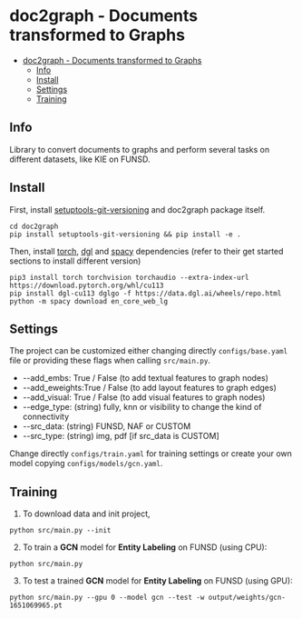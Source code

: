 # doc2graph - Documents transformed to Graphs

- [doc2graph - Documents transformed to Graphs](#doc2graph---documents-transformed-to-graphs)
  - [Info](#info)
  - [Install](#install)
  - [Settings](#settings)
  - [Training](#training)

## Info
Library to convert documents to graphs and perform several tasks on different datasets, like KIE on FUNSD.

## Install
First, install [setuptools-git-versioning](https://pypi.org/project/setuptools-git-versioning/) and doc2graph package itself.
```
cd doc2graph
pip install setuptools-git-versioning && pip install -e .
```
Then, install [torch](https://pytorch.org/get-started/locally/), [dgl](https://www.dgl.ai/pages/start.html) and [spacy](https://spacy.io/usage/models#quickstart) dependencies (refer to their get started sections to install different version)
```
pip3 install torch torchvision torchaudio --extra-index-url https://download.pytorch.org/whl/cu113
pip install dgl-cu113 dglgo -f https://data.dgl.ai/wheels/repo.html
python -m spacy download en_core_web_lg
```

## Settings
The project can be customized either changing directly `configs/base.yaml` file or providing these flags when calling `src/main.py`.
 - --add_embs: True / False (to add textual features to graph nodes)
 - --add_eweights:True / False (to add layout features to graph edges)
 - --add_visual: True / False (to add visual features to graph nodes)
 - --edge_type: (string) fully, knn or visibility to change the kind of connectivity
 - --src_data: (string) FUNSD, NAF or CUSTOM
 - --src_type: (string) img, pdf [if src_data is CUSTOM]

Change directly `configs/train.yaml` for training settings or create your own model copying `configs/models/gcn.yaml`.

## Training
1. To download data and init project,
```
python src/main.py --init
```
2. To train a **GCN** model for **Entity Labeling** on FUNSD (using CPU):
```
python src/main.py
```
3. To test a trained **GCN** model for **Entity Labeling** on FUNSD (using GPU):
```
python src/main.py --gpu 0 --model gcn --test -w output/weights/gcn-1651069965.pt
```
